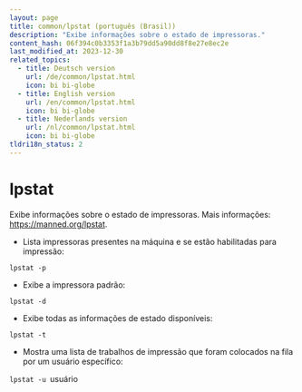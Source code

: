 ```yaml
---
layout: page
title: common/lpstat (português (Brasil))
description: "Exibe informações sobre o estado de impressoras."
content_hash: 06f394c0b3353f1a3b79dd5a90dd8f8e27e8ec2e
last_modified_at: 2023-12-30
related_topics:
  - title: Deutsch version
    url: /de/common/lpstat.html
    icon: bi bi-globe
  - title: English version
    url: /en/common/lpstat.html
    icon: bi bi-globe
  - title: Nederlands version
    url: /nl/common/lpstat.html
    icon: bi bi-globe
tldri18n_status: 2
---
```

# lpstat

Exibe informações sobre o estado de impressoras.
Mais informações: <https://manned.org/lpstat>.

- Lista impressoras presentes na máquina e se estão habilitadas para impressão:

`lpstat -p`

- Exibe a impressora padrão:

`lpstat -d`

- Exibe todas as informações de estado disponíveis:

`lpstat -t`

- Mostra uma lista de trabalhos de impressão que foram colocados na fila por um usuário específico:

`lpstat -u `<span class="tldr-var badge badge-pill bg-dark-lm bg-white-dm text-white-lm text-dark-dm font-weight-bold">usuário</span>
